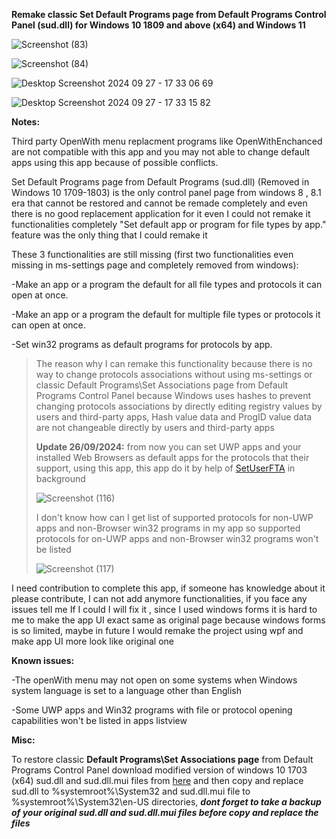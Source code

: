 **Remake classic Set Default Programs page from Default Programs Control Panel (sud.dll) for Windows 10 1809 and above (x64) and Windows 11**

![Screenshot (83)](https://github.com/MehranAkbarii/DefaultProgramsRemake/assets/133998536/3cc0e1ca-5aca-4a50-adbe-2f11321a0ac9)

![Screenshot (84)](https://github.com/MehranAkbarii/DefaultProgramsRemake/assets/133998536/f0827a97-2688-4448-8abd-286349b2b957)

![Desktop Screenshot 2024 09 27 - 17 33 06 69](https://github.com/user-attachments/assets/51f2893b-458c-42c1-bc29-c0bec1d2db79)

![Desktop Screenshot 2024 09 27 - 17 33 15 82](https://github.com/user-attachments/assets/cfb164f8-a9fe-4027-b5eb-ea55af9437f1)

**Notes:**

Third party OpenWith menu replacment programs like OpenWithEnchanced are not compatible with this app and you may not able to change default apps using this app because of possible conflicts.

Set Default Programs page from Default Programs (sud.dll) (Removed in Windows 10 1709-1803) is the only control panel page from windows 8 , 8.1 era that cannot be restored and cannot be remade completely and even there is no good replacement application for it even I could not remake it functionalities completely "Set default app or program for file types by app." feature was the only thing that I could remake it

These 3 functionalities are still missing (first two functionalities even missing in ms-settings page and completely removed from windows):

-Make an app or a program the default for all file types and protocols it can open at once.

-Make an app or a program the default for multiple file types or protocols it can open at once.

-Set win32 programs as default programs for protocols by app. 
<blockquote>

The reason why I can remake this functionality because there is no way to change protocols associations without using ms-settings or classic Default Programs\Set Associations page from Default Programs Control Panel because Windows uses hashes to prevent changing protocols associations by directly editing registry values ​​by users and third-party apps, Hash value data and ProgID value data are not changeable directly ​​by users and third-party apps 

**Update 26/09/2024:** from now you can set UWP apps and your installed Web Browsers as default apps for the protocols that their support, using this app, this app do it by help of [SetUserFTA](https://kolbi.cz/blog/2017/10/25/setuserfta-userchoice-hash-defeated-set-file-type-associations-per-user/) in background

![Screenshot (116)](https://github.com/user-attachments/assets/dc66ea7b-dcf0-4255-98f9-63746eb3723e)


I don't know how can I get list of supported protocols for non-UWP apps and non-Browser win32 programs in my app so supported protocols for on-UWP apps and non-Browser win32 programs won't be listed  

![Screenshot (117)](https://github.com/user-attachments/assets/2eb4ab17-5df2-46a9-8b5d-30dfd80998a9)


</blockquote>

I need contribution to complete this app, if someone has knowledge about it please contribute, I can not add anymore functionalities, if you face any issues tell me If I could I will fix it , since I used windows forms it is hard to me to make the app UI exact same as original page because windows forms is so limited, maybe in future I would remake the project using wpf and make app UI more look like original one

**Known issues:** 

-The openWith menu may not open on some systems when Windows system language is set to a language other than English

-Some UWP apps and Win32 programs with file or protocol opening capabilities won't be listed in apps listview

**Misc:**

To restore classic **Default Programs\Set Associations page** from Default Programs Control Panel download modified version of windows 10 1703 (x64) sud.dll and sud.dll.mui files from [here](https://github.com/MehranAkbarii/DefaultProgramsRemake/files/15055799/Modified_Windows10_1703_sud.dll.zip) and then copy and replace sud.dll to %systemroot%\System32 and sud.dll.mui file to %systemroot%\System32\en-US directories, **_dont forget to take a backup of your original sud.dll and sud.dll.mui files before copy and replace the files_**
